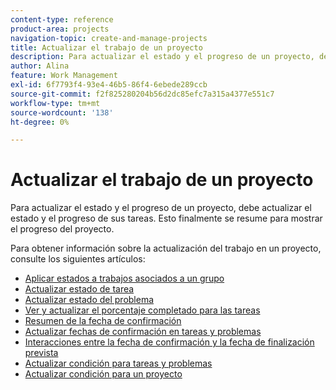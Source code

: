 ```yaml
---
content-type: reference
product-area: projects
navigation-topic: create-and-manage-projects
title: Actualizar el trabajo de un proyecto
description: Para actualizar el estado y el progreso de un proyecto, debe actualizar el estado y el progreso de sus tareas. Esto finalmente se resume para mostrar el progreso del proyecto.
author: Alina
feature: Work Management
exl-id: 6f7793f4-93e4-46b5-86f4-6ebede289ccb
source-git-commit: f2f825280204b56d2dc85efc7a315a4377e551c7
workflow-type: tm+mt
source-wordcount: '138'
ht-degree: 0%

---
```


# Actualizar el trabajo de un proyecto

Para actualizar el estado y el progreso de un proyecto, debe actualizar el estado y el progreso de sus tareas. Esto finalmente se resume para mostrar el progreso del proyecto.

Para obtener información sobre la actualización del trabajo en un proyecto, consulte los siguientes artículos:

* [Aplicar estados a trabajos asociados a un grupo](../../../manage-work/projects/updating-work-in-a-project/apply-custom-status-work-assigned-to-group.md)
* [Actualizar estado de tarea](../../../manage-work/projects/updating-work-in-a-project/update-task-status.md)
* [Actualizar estado del problema](../../../manage-work/projects/updating-work-in-a-project/update-issue-status.md)
* [Ver y actualizar el porcentaje completado para las tareas](../../../manage-work/projects/updating-work-in-a-project/view-update-percent-complete-for-tasks.md)
* [Resumen de la fecha de confirmación](../../../manage-work/projects/updating-work-in-a-project/overview-of-commit-dates.md)
* [Actualizar fechas de confirmación en tareas y problemas](../../../manage-work/projects/updating-work-in-a-project/update-commit-date-on-tasks-and-issues.md)
* [Interacciones entre la fecha de confirmación y la fecha de finalización prevista](../../../manage-work/projects/updating-work-in-a-project/interactions-between-commit-and-planned-completion-dates.md)
* [Actualizar condición para tareas y problemas](../../../manage-work/projects/updating-work-in-a-project/update-condition-for-tasks-and-issues.md)
* [Actualizar condición para un proyecto](../../../manage-work/projects/updating-work-in-a-project/update-condition-on-project.md)
